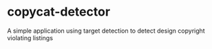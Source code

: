 # copycat-detector
A simple application using target detection to detect design copyright violating listings
